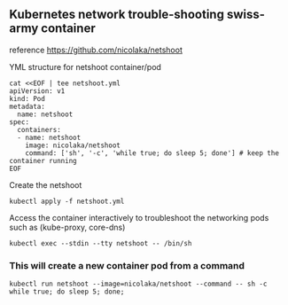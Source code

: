 ## Kubernetes network trouble-shooting swiss-army container
reference https://github.com/nicolaka/netshoot


YML structure for netshoot container/pod
```
cat <<EOF | tee netshoot.yml
apiVersion: v1
kind: Pod
metadata:
  name: netshoot
spec:
  containers:  
  - name: netshoot
    image: nicolaka/netshoot
    command: ['sh', '-c', 'while true; do sleep 5; done'] # keep the container running
EOF
```
Create the netshoot 
```
kubectl apply -f netshoot.yml
```

Access the container interactively to troubleshoot the networking pods such as (kube-proxy, core-dns)
```
kubectl exec --stdin --tty netshoot -- /bin/sh
```

### This will create a new container pod from a command
```
kubectl run netshoot --image=nicolaka/netshoot --command -- sh -c while true; do sleep 5; done;
```


